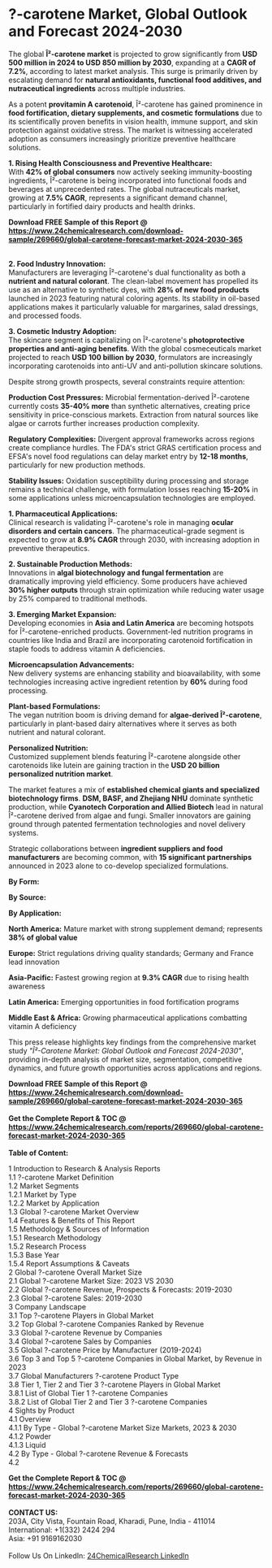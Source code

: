 <h1>?-carotene Market, Global Outlook and Forecast 2024-2030</h1><p>The global <strong>Î²-carotene market</strong> is projected to grow significantly from <strong>USD 500 million in 2024 to USD 850 million by 2030</strong>, expanding at a <strong>CAGR of 7.2%</strong>, according to latest market analysis. This surge is primarily driven by escalating demand for <strong>natural antioxidants, functional food additives, and nutraceutical ingredients</strong> across multiple industries.</p><p>As a potent <strong>provitamin A carotenoid</strong>, Î²-carotene has gained prominence in <strong>food fortification, dietary supplements, and cosmetic formulations</strong> due to its scientifically proven benefits in vision health, immune support, and skin protection against oxidative stress. The market is witnessing accelerated adoption as consumers increasingly prioritize preventive healthcare solutions.</p><p><strong>1. Rising Health Consciousness and Preventive Healthcare:</strong><br>
With <strong>42% of global consumers</strong> now actively seeking immunity-boosting ingredients, Î²-carotene is being incorporated into functional foods and beverages at unprecedented rates. The global nutraceuticals market, growing at <strong>7.5% CAGR</strong>, represents a significant demand channel, particularly in fortified dairy products and health drinks.</p><div><b>Download FREE Sample of this Report @ 
            <a href="https://www.24chemicalresearch.com/download-sample/269660/global-carotene-forecast-market-2024-2030-365">
            https://www.24chemicalresearch.com/download-sample/269660/global-carotene-forecast-market-2024-2030-365</a></b></div><br><p><strong>2. Food Industry Innovation:</strong><br>
Manufacturers are leveraging Î²-carotene's dual functionality as both a <strong>nutrient and natural colorant</strong>. The clean-label movement has propelled its use as an alternative to synthetic dyes, with <strong>28% of new food products</strong> launched in 2023 featuring natural coloring agents. Its stability in oil-based applications makes it particularly valuable for margarines, salad dressings, and processed foods.</p><p><strong>3. Cosmetic Industry Adoption:</strong><br>
The skincare segment is capitalizing on Î²-carotene's <strong>photoprotective properties and anti-aging benefits</strong>. With the global cosmeceuticals market projected to reach <strong>USD 100 billion by 2030</strong>, formulators are increasingly incorporating carotenoids into anti-UV and anti-pollution skincare solutions.</p><p>Despite strong growth prospects, several constraints require attention:</p><p><strong>Production Cost Pressures:</strong> Microbial fermentation-derived Î²-carotene currently costs <strong>35-40% more</strong> than synthetic alternatives, creating price sensitivity in price-conscious markets. Extraction from natural sources like algae or carrots further increases production complexity.</p><p><strong>Regulatory Complexities:</strong> Divergent approval frameworks across regions create compliance hurdles. The FDA's strict GRAS certification process and EFSA's novel food regulations can delay market entry by <strong>12-18 months</strong>, particularly for new production methods.</p><p><strong>Stability Issues:</strong> Oxidation susceptibility during processing and storage remains a technical challenge, with formulation losses reaching <strong>15-20%</strong> in some applications unless microencapsulation technologies are employed.</p><p><strong>1. Pharmaceutical Applications:</strong><br>
Clinical research is validating Î²-carotene's role in managing <strong>ocular disorders and certain cancers</strong>. The pharmaceutical-grade segment is expected to grow at <strong>8.9% CAGR</strong> through 2030, with increasing adoption in preventive therapeutics.</p><p><strong>2. Sustainable Production Methods:</strong><br>
Innovations in <strong>algal biotechnology and fungal fermentation</strong> are dramatically improving yield efficiency. Some producers have achieved <strong>30% higher outputs</strong> through strain optimization while reducing water usage by 25% compared to traditional methods.</p><p><strong>3. Emerging Market Expansion:</strong><br>
Developing economies in <strong>Asia and Latin America</strong> are becoming hotspots for Î²-carotene-enriched products. Government-led nutrition programs in countries like India and Brazil are incorporating carotenoid fortification in staple foods to address vitamin A deficiencies.</p><p><strong>Microencapsulation Advancements:</strong><br>
	New delivery systems are enhancing stability and bioavailability, with some technologies increasing active ingredient retention by <strong>60%</strong> during food processing.</p><p><strong>Plant-based Formulations:</strong><br>
	The vegan nutrition boom is driving demand for <strong>algae-derived Î²-carotene</strong>, particularly in plant-based dairy alternatives where it serves as both nutrient and natural colorant.</p><p><strong>Personalized Nutrition:</strong><br>
	Customized supplement blends featuring Î²-carotene alongside other carotenoids like lutein are gaining traction in the <strong>USD 20 billion personalized nutrition market</strong>.</p><p>The market features a mix of <strong>established chemical giants and specialized biotechnology firms</strong>. <strong>DSM, BASF, and Zhejiang NHU</strong> dominate synthetic production, while <strong>Cyanotech Corporation and Allied Biotech</strong> lead in natural Î²-carotene derived from algae and fungi. Smaller innovators are gaining ground through patented fermentation technologies and novel delivery systems.</p><p>Strategic collaborations between <strong>ingredient suppliers and food manufacturers</strong> are becoming common, with <strong>15 significant partnerships</strong> announced in 2023 alone to co-develop specialized formulations.</p><p><strong>By Form:</strong></p><p><strong>By Source:</strong></p><p><strong>By Application:</strong></p><p><strong>North America:</strong> Mature market with strong supplement demand; represents <strong>38% of global value</strong></p><p><strong>Europe:</strong> Strict regulations driving quality standards; Germany and France lead innovation</p><p><strong>Asia-Pacific:</strong> Fastest growing region at <strong>9.3% CAGR</strong> due to rising health awareness</p><p><strong>Latin America:</strong> Emerging opportunities in food fortification programs</p><p><strong>Middle East &amp; Africa:</strong> Growing pharmaceutical applications combatting vitamin A deficiency</p><p>This press release highlights key findings from the comprehensive market study <em>"Î²-Carotene Market: Global Outlook and Forecast 2024-2030"</em>, providing in-depth analysis of market size, segmentation, competitive dynamics, and future growth opportunities across applications and regions.</p><div><b>Download FREE Sample of this Report @ 
            <a href="https://www.24chemicalresearch.com/download-sample/269660/global-carotene-forecast-market-2024-2030-365">
            https://www.24chemicalresearch.com/download-sample/269660/global-carotene-forecast-market-2024-2030-365</a></b></div><br><div><b>Get the Complete Report & TOC @ 
            <a href="https://www.24chemicalresearch.com/reports/269660/global-carotene-forecast-market-2024-2030-365">
            https://www.24chemicalresearch.com/reports/269660/global-carotene-forecast-market-2024-2030-365</a></b></div><br>
            <b>Table of Content:</b><p>1 Introduction to Research & Analysis Reports<br />
    1.1 ?-carotene Market Definition<br />
    1.2 Market Segments<br />
        1.2.1 Market by Type<br />
        1.2.2 Market by Application<br />
    1.3 Global ?-carotene Market Overview<br />
    1.4 Features & Benefits of This Report<br />
    1.5 Methodology & Sources of Information<br />
        1.5.1 Research Methodology<br />
        1.5.2 Research Process<br />
        1.5.3 Base Year<br />
        1.5.4 Report Assumptions & Caveats<br />
2 Global ?-carotene Overall Market Size<br />
    2.1 Global ?-carotene Market Size: 2023 VS 2030<br />
    2.2 Global ?-carotene Revenue, Prospects & Forecasts: 2019-2030<br />
    2.3 Global ?-carotene Sales: 2019-2030<br />
3 Company Landscape<br />
    3.1 Top ?-carotene Players in Global Market<br />
    3.2 Top Global ?-carotene Companies Ranked by Revenue<br />
    3.3 Global ?-carotene Revenue by Companies<br />
    3.4 Global ?-carotene Sales by Companies<br />
    3.5 Global ?-carotene Price by Manufacturer (2019-2024)<br />
    3.6 Top 3 and Top 5 ?-carotene Companies in Global Market, by Revenue in 2023<br />
    3.7 Global Manufacturers ?-carotene Product Type<br />
    3.8 Tier 1, Tier 2 and Tier 3 ?-carotene Players in Global Market<br />
        3.8.1 List of Global Tier 1 ?-carotene Companies<br />
        3.8.2 List of Global Tier 2 and Tier 3 ?-carotene Companies<br />
4 Sights by Product<br />
    4.1 Overview<br />
        4.1.1 By Type - Global ?-carotene Market Size Markets, 2023 & 2030<br />
        4.1.2 Powder<br />
        4.1.3 Liquid<br />
    4.2 By Type - Global ?-carotene Revenue & Forecasts<br />
        4.2</p><div><b>Get the Complete Report & TOC @ 
            <a href="https://www.24chemicalresearch.com/reports/269660/global-carotene-forecast-market-2024-2030-365">
            https://www.24chemicalresearch.com/reports/269660/global-carotene-forecast-market-2024-2030-365</a></b></div><br><b>CONTACT US:</b><br>
            203A, City Vista, Fountain Road, Kharadi, Pune, India - 411014<br>
            International: +1(332) 2424 294<br>
            Asia: +91 9169162030 <br><br>
            Follow Us On LinkedIn: <a href="https://www.linkedin.com/company/24chemicalresearch/">24ChemicalResearch LinkedIn</a>